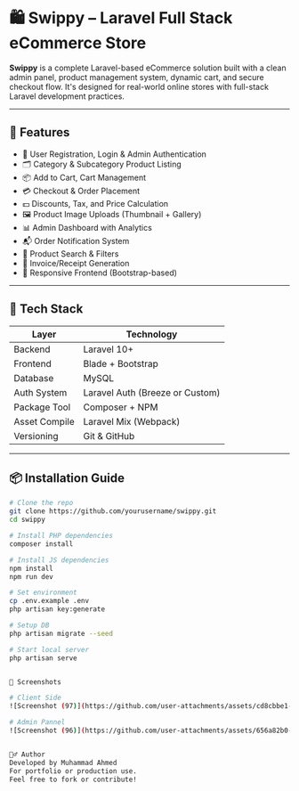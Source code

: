 # 🛍️ Swippy – Laravel Full Stack eCommerce Store

**Swippy** is a complete Laravel-based eCommerce solution built with a clean admin panel, product management system, dynamic cart, and secure checkout flow. It's designed for real-world online stores with full-stack Laravel development practices.

---

## 🚀 Features

- 🔐 User Registration, Login & Admin Authentication
- 🗂️ Category & Subcategory Product Listing
- 📦 Add to Cart, Cart Management
- 💳 Checkout & Order Placement
- 💵 Discounts, Tax, and Price Calculation
- 🖼 Product Image Uploads (Thumbnail + Gallery)
- 📊 Admin Dashboard with Analytics
- 📬 Order Notification System
- 🔎 Product Search & Filters
- 🧾 Invoice/Receipt Generation
- 📱 Responsive Frontend (Bootstrap-based)

---

## 🧰 Tech Stack

| Layer         | Technology             |
|---------------|------------------------|
| Backend       | Laravel 10+            |
| Frontend      | Blade + Bootstrap      |
| Database      | MySQL                  |
| Auth System   | Laravel Auth (Breeze or Custom) |
| Package Tool  | Composer + NPM         |
| Asset Compile | Laravel Mix (Webpack)  |
| Versioning    | Git & GitHub           |

---

## 📦 Installation Guide

```bash
# Clone the repo
git clone https://github.com/yourusername/swippy.git
cd swippy

# Install PHP dependencies
composer install

# Install JS dependencies
npm install
npm run dev

# Set environment
cp .env.example .env
php artisan key:generate

# Setup DB
php artisan migrate --seed

# Start local server
php artisan serve


📸 Screenshots

# Client Side
![Screenshot (97)](https://github.com/user-attachments/assets/cd8cbbe1-661d-4cf8-af47-5042afe9cff0)

# Admin Pannel
![Screenshot (96)](https://github.com/user-attachments/assets/656a82b0-1c2b-4a45-9da0-4450b76e4f63)


🙋‍♂️ Author
Developed by Muhammad Ahmed
For portfolio or production use.
Feel free to fork or contribute!
